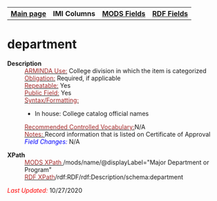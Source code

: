 <!DOCTYPE html>
<html>

<body>
<table style="width:100%">
  <tr>
    <th><a href="index.md">Main page</a></th>
	<th>IMI Columns</th>
    <th><a href="MODS.md">MODS Fields</a></th>
    <th><a href="#">RDF Fields</a></th>
  </tr>
</table>
<h1>department</h1>
<dl>
  <dt><b>Description</b></dt>
  <dd><ins><font color="brown">ARMINDA Use:</font></ins> College division in which the item is categorized</dd>
  <dd><ins><font color="brown">Obligation:</font></ins>  Required, if applicable</dd>
  <dd><ins><font color="brown">Repeatable:</font></ins> Yes</dd>
  <dd><ins><font color="brown">Public Field:</font></ins> Yes</dd>
  <dd><ins><font color="brown">Syntax/Formatting:</font></ins>
	<ul>
		<li>In house: College catalog official names</li>
	</ul>
</dd>
  <dd><ins><font color="brown">Recommended Controlled Vocabulary:</font></ins>N/A</dd>
  
  <dd><ins><font color="brown">Notes: </font></ins>Record information that is listed on Certificate of Approval </dd>
  
  <dd><font color="blue"><i>Field Changes: </i></font>N/A</dd>
</dl>
<dl>
    <dt><b>XPath</b></dt>
	  <dd> <ins><font color="brown">MODS XPath </font></ins> /mods/name/@displayLabel="Major Department or Program"</dd>
		<dd> <ins><font color="brown">RDF XPath</font></ins>/rdf:RDF/rdf:Description/schema:department</dd>
</dl>
<p><font color="red"><i>Last Updated: </i></font>10/27/2020</p>
</body>
</html>